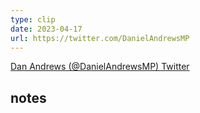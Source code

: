 ```yaml
---
type: clip
date: 2023-04-17
url: https://twitter.com/DanielAndrewsMP
---
```


[Dan Andrews (@DanielAndrewsMP)  Twitter](https://twitter.com/DanielAndrewsMP) 

## notes



